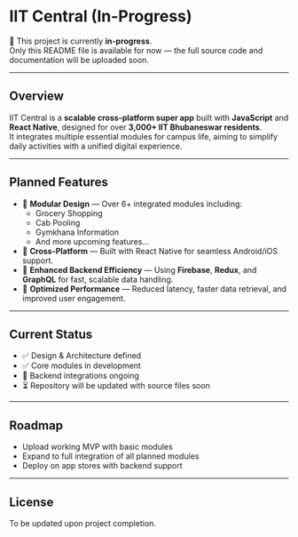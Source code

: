 # IIT Central (In-Progress)

🚧 This project is currently **in-progress**.  
Only this README file is available for now — the full source code and documentation will be uploaded soon.

---

## Overview

IIT Central is a **scalable cross-platform super app** built with **JavaScript** and **React Native**, designed for over **3,000+ IIT Bhubaneswar residents**.  
It integrates multiple essential modules for campus life, aiming to simplify daily activities with a unified digital experience.

---

## Planned Features

- 🔹 **Modular Design** — Over 6+ integrated modules including:
  - Grocery Shopping
  - Cab Pooling
  - Gymkhana Information
  - And more upcoming features...
- 🔹 **Cross-Platform** — Built with React Native for seamless Android/iOS support.
- 🔹 **Enhanced Backend Efficiency** — Using **Firebase**, **Redux**, and **GraphQL** for fast, scalable data handling.
- 🔹 **Optimized Performance** — Reduced latency, faster data retrieval, and improved user engagement.

---

## Current Status

- ✅ Design & Architecture defined  
- ✅ Core modules in development  
- 🚧 Backend integrations ongoing  
- ⏳ Repository will be updated with source files soon

---

## Roadmap

- Upload working MVP with basic modules
- Expand to full integration of all planned modules
- Deploy on app stores with backend support

---

## License

To be updated upon project completion.
